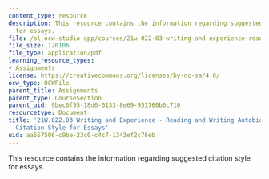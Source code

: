 ```yaml
---
content_type: resource
description: This resource contains the information regarding suggested citation style
  for essays.
file: /ol-ocw-studio-app/courses/21w-022-03-writing-and-experience-reading-and-writing-autobiography-spring-2014/aa567506c9be23c0c4c71343ef2c76eb_MIT21W_022_03S14_CatiHand.pdf
file_size: 120106
file_type: application/pdf
learning_resource_types:
- Assignments
license: https://creativecommons.org/licenses/by-nc-sa/4.0/
ocw_type: OCWFile
parent_title: Assignments
parent_type: CourseSection
parent_uid: 9bec6f95-18d6-0133-8e69-951760b0c710
resourcetype: Document
title: '21W.022.03 Writing and Experience - Reading and Writing Autobiography: Suggested
  Citation Style for Essays'
uid: aa567506-c9be-23c0-c4c7-1343ef2c76eb
---
```

This resource contains the information regarding suggested citation style for essays.